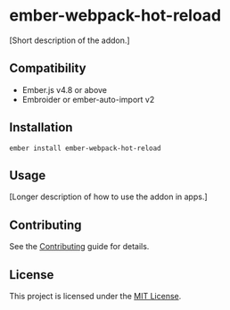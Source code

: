# ember-webpack-hot-reload

[Short description of the addon.]

## Compatibility

- Ember.js v4.8 or above
- Embroider or ember-auto-import v2

## Installation

```
ember install ember-webpack-hot-reload
```

## Usage

[Longer description of how to use the addon in apps.]

## Contributing

See the [Contributing](CONTRIBUTING.md) guide for details.

## License

This project is licensed under the [MIT License](LICENSE.md).
